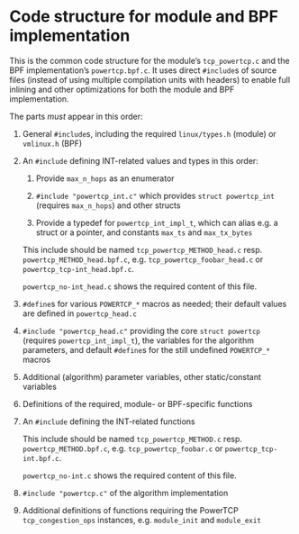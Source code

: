 # Code structure for module and BPF implementation

This is the common code structure for the module’s `tcp_powertcp.c` and the BPF
implementation’s `powertcp.bpf.c`. It uses direct `#include`s of source files
(instead of using multiple compilation units with headers) to enable full
inlining and other optimizations for both the module and BPF implementation.

The parts *must* appear in this order:

1. General `#include`s, including the required `linux/types.h` (module) or
   `vmlinux.h` (BPF)

2. An `#include` defining INT-related values and types in this order:
   1. Provide `max_n_hops` as an enumerator

   2. `#include "powertcp_int.c"` which provides `struct powertcp_int`
	  (requires `max_n_hops`) and other structs

   3. Provide a typedef for `powertcp_int_impl_t`, which can alias e.g. a
	  struct or a pointer, and constants `max_ts` and `max_tx_bytes`

   This include should be named `tcp_powertcp_METHOD_head.c` resp.
   `powertcp_METHOD_head.bpf.c`, e.g. `tcp_powertcp_foobar_head.c` or
   `powertcp_tcp-int_head.bpf.c`.

   `powertcp_no-int_head.c` shows the required content of this file.

3. `#define`s for various `POWERTCP_*` macros as needed; their default values
   are defined in `powertcp_head.c`

4. `#include "powertcp_head.c"` providing the core `struct powertcp` (requires
   `powertcp_int_impl_t`), the variables for the algorithm parameters, and
   default `#define`s for the still undefined `POWERTCP_*` macros

5. Additional (algorithm) parameter variables, other static/constant variables

6. Definitions of the required, module- or BPF-specific functions

7. An `#include` defining the INT-related functions

   This include should be named `tcp_powertcp_METHOD.c` resp.
   `powertcp_METHOD.bpf.c`, e.g. `tcp_powertcp_foobar.c` or
   `powertcp_tcp-int.bpf.c`.

   `powertcp_no-int.c` shows the required content of this file.

8. `#include "powertcp.c"` of the algorithm implementation

9. Additional definitions of functions requiring the PowerTCP
   `tcp_congestion_ops` instances, e.g. `module_init` and `module_exit`
